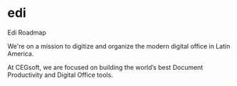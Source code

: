 # edi
Edi Roadmap

We're on a mission to digitize and organize the modern digital office in Latin America. 

At CEGsoft, we are focused on building the world’s best Document Productivity and Digital Office tools. 


